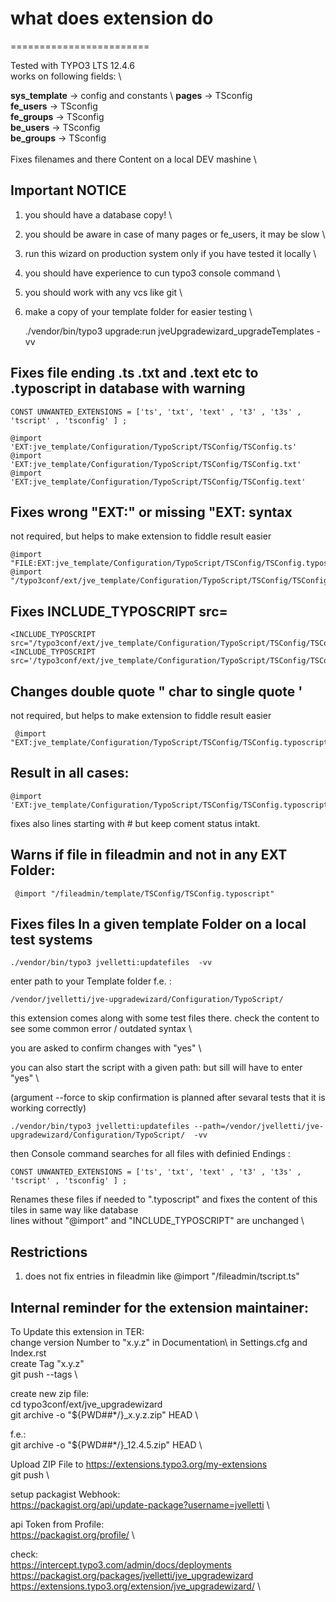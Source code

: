 
# what does extension do
========================

Tested with TYPO3 LTS 12.4.6 \
works on following fields:  \

**sys_template** -> config and constants \ 
**pages** -> TSconfig \
**fe_users** -> TSconfig \
**fe_groups** -> TSconfig \
**be_users** -> TSconfig \
**be_groups** -> TSconfig \
\
Fixes filenames and there Content on a local DEV mashine \


## Important NOTICE 

1. you should have a database copy! \
2. you should be aware in case of many pages or fe_users, it may be slow \
3. run this wizard on production system only if you have tested it locally \
4. you should have experience to cun typo3 console command \
5. you should work with any vcs like git \
6. make a copy of your template folder for easier testing \


    ./vendor/bin/typo3 upgrade:run jveUpgradewizard_upgradeTemplates -vv


## Fixes file ending .ts .txt and .text etc to .typoscript in database with warning

    CONST UNWANTED_EXTENSIONS = ['ts', 'txt', 'text' , 't3' , 't3s' , 'tscript' , 'tsconfig' ] ;

    @import 'EXT:jve_template/Configuration/TypoScript/TSConfig/TSConfig.ts'
    @import 'EXT:jve_template/Configuration/TypoScript/TSConfig/TSConfig.txt'
    @import 'EXT:jve_template/Configuration/TypoScript/TSConfig/TSConfig.text'
    

## Fixes  wrong "EXT:" or missing "EXT: syntax

not required, but helps to make extension to fiddle result easier 


    @import "FILE:EXT:jve_template/Configuration/TypoScript/TSConfig/TSConfig.typoscript"
    @import "/typo3conf/ext/jve_template/Configuration/TypoScript/TSConfig/TSConfig.typoscript"


## Fixes  INCLUDE_TYPOSCRIPT src=

    <INCLUDE_TYPOSCRIPT src="/typo3conf/ext/jve_template/Configuration/TypoScript/TSConfig/TSConfig.typoscript"> 
    <INCLUDE_TYPOSCRIPT src='/typo3conf/ext/jve_template/Configuration/TypoScript/TSConfig/TSConfig.typoscript'>


## Changes double quote " char to single quote '  

not required, but helps to make extension to fiddle result easier

     @import "EXT:jve_template/Configuration/TypoScript/TSConfig/TSConfig.typoscript"

## Result in all cases:

    @import 'EXT:jve_template/Configuration/TypoScript/TSConfig/TSConfig.typoscript'

fixes also lines starting with # but keep coment status intakt.


## Warns if file in fileadmin and not in any EXT Folder:
   
     @import "/fileadmin/template/TSConfig/TSConfig.typoscript" 



## Fixes files In a given template Folder on a local test systems

    ./vendor/bin/typo3 jvelletti:updatefiles  -vv
    
enter path to your Template folder f.e. :

    /vendor/jvelletti/jve-upgradewizard/Configuration/TypoScript/

this extension comes along with some test files there. check the content to see some common error / outdated syntax  \

you are asked to confirm changes with "yes" \


you can also start the script with a given path: but sill will have to enter "yes"  \

(argument --force to skip confirmation is planned after sevaral tests that it is working correctly)

    ./vendor/bin/typo3 jvelletti:updatefiles --path=/vendor/jvelletti/jve-upgradewizard/Configuration/TypoScript/  -vv


then Console command searches for all files with definied Endings :

    CONST UNWANTED_EXTENSIONS = ['ts', 'txt', 'text' , 't3' , 't3s' , 'tscript' , 'tsconfig' ] ;

Renames these files if needed to ".typoscript" and fixes the content of this tiles in same way like database \
lines without "@import" and "INCLUDE_TYPOSCRIPT" are unchanged \


## Restrictions

1.  does not fix entries in fileadmin like  @import "/fileadmin/tscript.ts"


## Internal reminder for the extension maintainer:
To Update this extension in TER: \
change version Number to "x.y.z" in Documentation\ in Settings.cfg and Index.rst \
create Tag "x.y.z" \
git push --tags \

create new zip file: \
cd typo3conf/ext/jve_upgradewizard \
git archive -o "${PWD##*/}_x.y.z.zip" HEAD \

f.e.: \
git archive -o "${PWD##*/}_12.4.5.zip" HEAD \


Upload ZIP File to https://extensions.typo3.org/my-extensions \
git push \

setup packagist Webhook: \
https://packagist.org/api/update-package?username=jvelletti \

api Token from Profile: \
https://packagist.org/profile/ \

check: \
https://intercept.typo3.com/admin/docs/deployments \
https://packagist.org/packages/jvelletti/jve_upgradewizard \
https://extensions.typo3.org/extension/jve_upgradewizard/ \